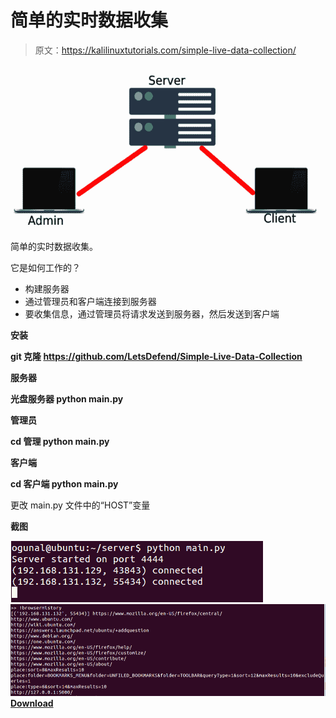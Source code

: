 # 简单的实时数据收集

> 原文：<https://kalilinuxtutorials.com/simple-live-data-collection/>

[![Simple Live Data Collection](img//1df1beaaa7c2e09f3ac0d6a5000f6ceb.png "Simple Live Data Collection")](https://1.bp.blogspot.com/-3VHR5d-5KSg/X5a2GtsYXkI/AAAAAAAAH18/ZrhSZ0FrCFAN8-O7oCGcGDDqlAq7OpTwACLcBGAsYHQ/s728/Simple-Live-Data-Collection%25281%2529.png)

简单的实时数据收集。

它是如何工作的？

*   构建服务器
*   通过管理员和客户端连接到服务器
*   要收集信息，通过管理员将请求发送到服务器，然后发送到客户端

**安装**

**git 克隆 https://github.com/LetsDefend/Simple-Live-Data-Collection**

**服务器**

**光盘服务器
python main.py**

**管理员**

**cd 管理
python main.py**

**客户端**

**cd 客户端
python main.py**

更改 main.py 文件中的“HOST”变量

**截图**

![](img//2c29939f7d59ef6a9de3a4b22ca55412.png)![](img//a7922d3a9a05bc29f6f229d90d1772c4.png)[**Download**](https://github.com/LetsDefend/Simple-Live-Data-Collection)